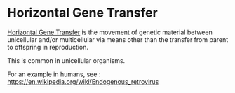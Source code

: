 # Horizontal Gene Transfer

[Horizontal Gene Transfer](https://en.wikipedia.org/wiki/Horizontal_gene_transfer) is the movement of genetic material between unicellular and/or multicellular via means other than the transfer from parent to offspring in reproduction.

This is common in unicellular organisms.

For an example in humans, see :
https://en.wikipedia.org/wiki/Endogenous_retrovirus

